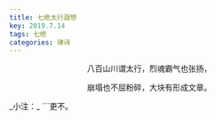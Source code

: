 ```yaml
---
title: 七绝太行遐想
key: 2019.7.14
tags: 七绝
categories: 律诗
---
```


<p align="center">八百山川谓太行，烈魂霸气也张扬，
</p>
<p align="center">崩塌也不屈粉碎，大块有形成文章。
</p>
_小注：_
```更不。

```